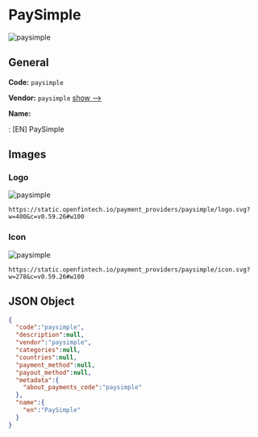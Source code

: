
# PaySimple 
![paysimple](https://static.openfintech.io/payment_providers/paysimple/logo.svg?w=400&c=v0.59.26#w100)  

## General 
 
**Code:** `paysimple` 
 
**Vendor:** `paysimple` [show -->](/vendors/paysimple/) 
 
**Name:** 
 
:	[EN] PaySimple 
 

## Images 

### Logo 
 
![paysimple](https://static.openfintech.io/payment_providers/paysimple/logo.svg?w=400&c=v0.59.26#w100)  

```
https://static.openfintech.io/payment_providers/paysimple/logo.svg?w=400&c=v0.59.26#w100
```  

### Icon 
 
![paysimple](https://static.openfintech.io/payment_providers/paysimple/icon.svg?w=278&c=v0.59.26#w100)  

```
https://static.openfintech.io/payment_providers/paysimple/icon.svg?w=278&c=v0.59.26#w100
```  

## JSON Object 

```json
{
  "code":"paysimple",
  "description":null,
  "vendor":"paysimple",
  "categories":null,
  "countries":null,
  "payment_method":null,
  "payout_method":null,
  "metadata":{
    "about_payments_code":"paysimple"
  },
  "name":{
    "en":"PaySimple"
  }
}
```  
